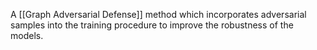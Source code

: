A [[Graph Adversarial Defense]] method which incorporates adversarial samples into the training procedure to improve the robustness of the models.
